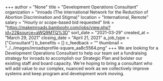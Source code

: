 +++
author = "None"
title = "Development Operations Consultant"
organization = "inroads (The international Network for the Reduction of Abortion Discrimination and Stigma)"
location = "International, Remote"
salary = "Hourly or scope-based bid requested"
link = "https://makeinroads.bamboohr.com/jobs/view.php?id=22&source=aWQ9MTQ%3D"
sort_date = "2021-03-29"
created_at = "March 29, 2021"
closing_date = "April 21, 2021"
a_job_type = ["Consultant"]
b_benefits = []
c_feedback = ""
thumbnail = "../../images/inroadsprofile-square_aa8c5564.png"
+++
We are looking for a Development Operations Consultant to help our team set a fundraising strategy for inroads to accomplish our Strategic Plan and bolster our existing staff and board capacity. We're hoping to bring a consultant who will add value to our complex, nuanced work as we collectively improve systems and keep program and development work moving. 